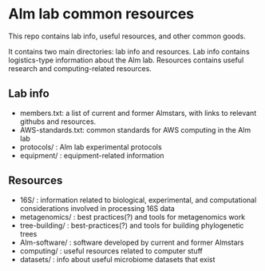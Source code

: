 # Alm lab common resources

This repo contains lab info, useful resources, and other common goods.

It contains two main directories: lab info and resources. Lab info
contains logistics-type information about the Alm lab. Resources
contains useful research and computing-related resources.

## Lab info

- members.txt: a list of current and former Almstars, with links to
relevant githubs and resources.
- AWS-standards.txt: common standards for AWS computing in the Alm lab
- protocols/ : Alm lab experimental protocols
- equipment/ : equipment-related information

## Resources

- 16S/ : information related to biological, experimental, and computational
considerations involved in processing 16S data
- metagenomics/ : best practices(?) and tools for metagenomics work
- tree-building/ : best-practices(?) and tools for building phylogenetic trees
- Alm-software/ : software developed by current and former Almstars
- computing/ : useful resources related to computer stuff
- datasets/ : info about useful microbiome datasets that exist